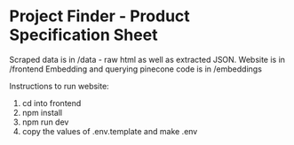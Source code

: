 # Project Finder - Product Specification Sheet

Scraped data is in /data - raw html as well as extracted JSON.
Website is in /frontend
Embedding and querying pinecone code is in /embeddings

Instructions to run website:

1. cd into frontend
2. npm install
3. npm run dev
4. copy the values of .env.template and make .env


